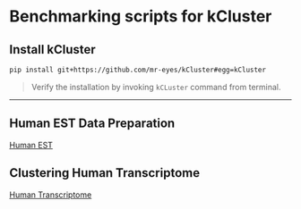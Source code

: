 # Benchmarking scripts for kCluster

## Install kCluster

```bash
pip install git+https://github.com/mr-eyes/kCluster#egg=kCluster
```

> Verify the installation by invoking `kCLuster` command from terminal.

---

## Human EST Data Preparation

[Human EST](./data_preparation#1--human-est-database)

## Clustering Human Transcriptome

[Human Transcriptome](./humanTranscriptome)
